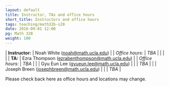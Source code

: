 ```yaml
---
layout: default
title: Instructor, TAs and office hours
short_title: Instructors and office hours
tags: teaching/math32b-s20
date: 2016-09-01 12:00
pg: Math 32B
weight: 100
---
```




| __Instructor:__ | Noah White (<a href="mailto:noah@math.ucla.edu">noah@math.ucla.edu</a>)             |
| _Office hours:_ | _TBA_                     |
|                 |                                                                                     |
| __TA:__         | Ezra Thompson (<a href="mailto:ezrabenthompson@math.ucla.edu">ezrabenthompson@math.ucla.edu</a>)  |
| _Office hours:_ | _TBA_                                                     |
|                 | Gyu Eun Lee (<a href="mailto:gyueun.lee@math.ucla.edu">gyueun.lee@math.ucla.edu</a>) |
|                 | _TBA_                                                     |
|                 | Joseph Breen (<a href="mailto:josephbreen@math.ucla.edu">josephbreen@math.ucla.edu</a>) |
|                 | _TBA_                                                                |


Please check back here as office hours and locations may change. 
